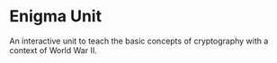 # Enigma Unit
An interactive unit to teach the basic concepts of cryptography with a context of World War II.
